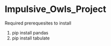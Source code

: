 # Impulsive_Owls_Project
Required prerequesites to install

1) pip install pandas
2) pip install tabulate
